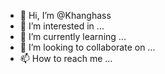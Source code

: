 - 👋 Hi, I’m @Khanghass
- 👀 I’m interested in ...
- 🌱 I’m currently learning ...
- 💞️ I’m looking to collaborate on ...
- 📫 How to reach me ...

<!---
Khanghass/Khanghass is a ✨ special ✨ repository because its `README.md` (this file) appears on your GitHub profile.
You can click the Preview link to take a look at your changes.
--->
